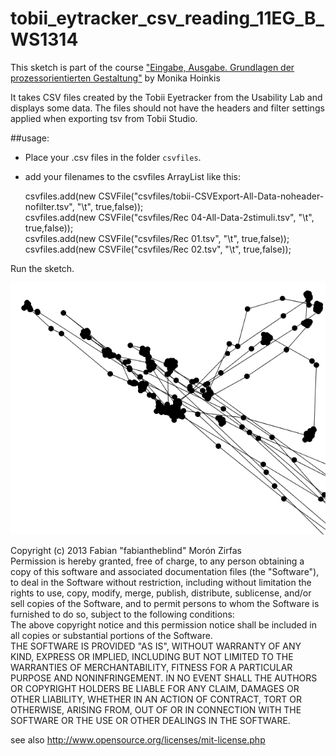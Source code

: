 tobii_eytracker_csv_reading_11EG_B_WS1314
=========================================

This sketch is part of the course ["Eingabe, Ausgabe. Grundlagen der prozessorientierten Gestaltung"](https://incom.org/workspace/4693) by Monika Hoinkis  

It takes CSV files created by the Tobii Eyetracker from the Usability Lab and displays some data. The files should not have the headers and filter settings applied when exporting tsv from Tobii Studio.    

##usage:  

- Place your .csv files in the folder `csvfiles`.
- add your filenames to the csvfiles ArrayList like this:  

    csvfiles.add(new CSVFile("csvfiles/tobii-CSVExport-All-Data-noheader-nofilter.tsv", "\t", true,false));  
    csvfiles.add(new CSVFile("csvfiles/Rec 04-All-Data-2stimuli.tsv", "\t", true,false));  
    csvfiles.add(new CSVFile("csvfiles/Rec 01.tsv", "\t", true,false));  
    csvfiles.add(new CSVFile("csvfiles/Rec 02.tsv", "\t", true,false));  

Run the sketch.  


![screen](screen.png)  

Copyright (c)  2013 Fabian "fabiantheblind" Morón Zirfas  
Permission is hereby granted, free of charge, to any person obtaining a copy of this software and associated documentation files (the "Software"), to deal in the Software  without restriction, including without limitation the rights to use, copy, modify, merge, publish, distribute, sublicense, and/or sell copies of the Software, and to  permit persons to whom the Software is furnished to do so, subject to the following conditions:  
The above copyright notice and this permission notice shall be included in all copies or substantial portions of the Software.  
THE SOFTWARE IS PROVIDED "AS IS", WITHOUT WARRANTY OF ANY KIND, EXPRESS OR IMPLIED, INCLUDING BUT NOT LIMITED TO THE WARRANTIES OF MERCHANTABILITY, FITNESS FOR A  PARTICULAR PURPOSE AND NONINFRINGEMENT. IN NO EVENT SHALL THE AUTHORS OR COPYRIGHT HOLDERS BE LIABLE FOR ANY CLAIM, DAMAGES OR OTHER LIABILITY, WHETHER IN AN ACTION OF  CONTRACT, TORT OR OTHERWISE, ARISING FROM, OUT OF OR IN CONNECTION WITH THE SOFTWARE OR THE USE OR OTHER DEALINGS IN THE SOFTWARE.  

see also http://www.opensource.org/licenses/mit-license.php




